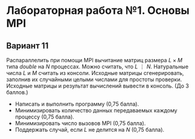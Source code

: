 # Лабораторная работа №1. Основы MPI
## Вариант 11
Распараллелить при помощи MPI вычитание матриц размера $L \times M$ типа $double$ на $N$ процессах. Можно считать, что $L⋮N$. Натуральные числа $L$ и $M$ считать из консоли. Исходные матрицы сгенерировать, заполнив их случайными целыми числами для простоты проверки. Исходные матрицы и результат вычислений вывести в консоль. (До 3 баллов.)
 * Написать и выполнить программу (0,75 балла).
 * Минимизировать количество данных передаваемых каждому процессу (0,75 балла).
 * Минимизировать число вызовов MPI (0,75 балла).
 * Поддержать случай, если $L$ не делится на $N$ (0,75 балла).